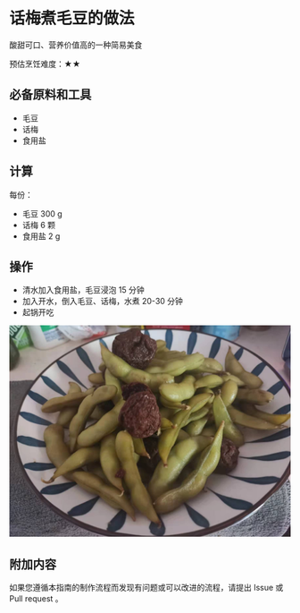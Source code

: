 # 话梅煮毛豆的做法

酸甜可口、营养价值高的一种简易美食

预估烹饪难度：★★

## 必备原料和工具

* 毛豆
* 话梅
* 食用盐

## 计算

每份：

* 毛豆 300 g
* 话梅 6 颗
* 食用盐 2 g

## 操作

* 清水加入食用盐，毛豆浸泡 15 分钟
* 加入开水，倒入毛豆、话梅，水煮 20-30 分钟
* 起锅开吃

![示例菜成品](./1.jpeg)

## 附加内容

如果您遵循本指南的制作流程而发现有问题或可以改进的流程，请提出 Issue 或 Pull request 。
